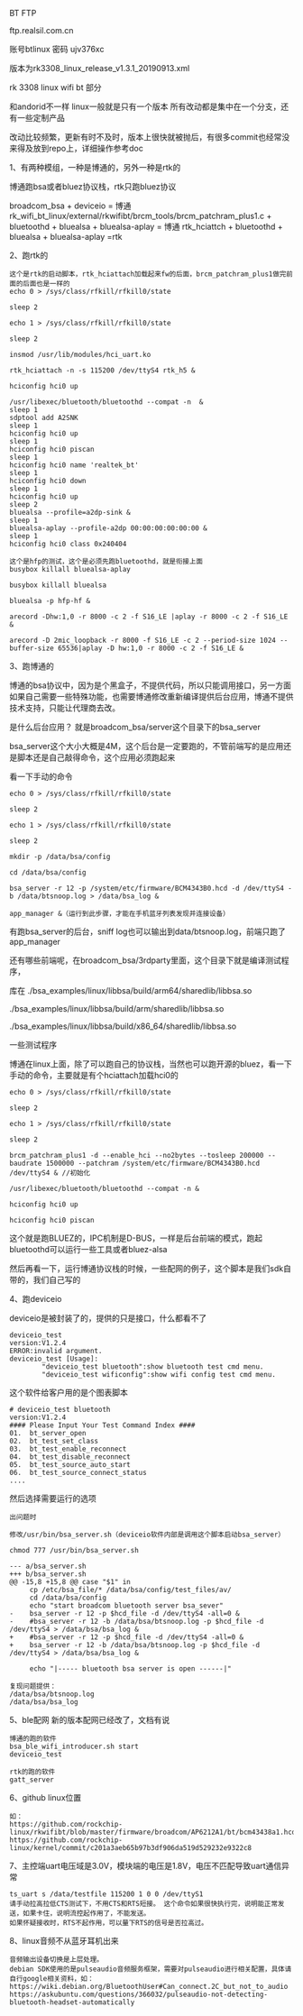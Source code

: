 BT FTP

ftp.realsil.com.cn

账号btlinux 密码 ujv376xc

版本为rk3308_linux_release_v1.3.1_20190913.xml

rk 3308 linux wifi bt 部分

和andorid不一样 linux一般就是只有一个版本 所有改动都是集中在一个分支，还有一些定制产品

改动比较频繁，更新有时不及时，版本上很快就被抛后，有很多commit也经常没来得及放到repo上，详细操作参考doc





1、有两种模组，一种是博通的，另外一种是rtk的

博通跑bsa或者bluez协议栈，rtk只跑bluez协议

broadcom_bsa + deviceio = 博通
rk_wifi_bt_linux/external/rkwifibt/brcm_tools/brcm_patchram_plus1.c + bluetoothd + bluealsa + bluealsa-aplay = 博通
rtk_hciattch + bluetoothd + bluealsa + bluealsa-aplay  =rtk


2、跑rtk的
```
这个是rtk的启动脚本，rtk_hciattach加载起来fw的后面，brcm_patchram_plus1做完前面的后面也是一样的
echo 0 > /sys/class/rfkill/rfkill0/state

sleep 2

echo 1 > /sys/class/rfkill/rfkill0/state

sleep 2

insmod /usr/lib/modules/hci_uart.ko

rtk_hciattach -n -s 115200 /dev/ttyS4 rtk_h5 &

hciconfig hci0 up

/usr/libexec/bluetooth/bluetoothd --compat -n  &
sleep 1
sdptool add A2SNK
sleep 1
hciconfig hci0 up
sleep 1
hciconfig hci0 piscan
sleep 1
hciconfig hci0 name 'realtek_bt'
sleep 1
hciconfig hci0 down
sleep 1
hciconfig hci0 up
sleep 2
bluealsa --profile=a2dp-sink & 
sleep 1
bluealsa-aplay --profile-a2dp 00:00:00:00:00:00 & 
sleep 1
hciconfig hci0 class 0x240404
```
```
这个是hfp的测试，这个是必须先跑bluetoothd，就是衔接上面
busybox killall bluealsa-aplay 

busybox killall bluealsa

bluealsa -p hfp-hf &

arecord -Dhw:1,0 -r 8000 -c 2 -f S16_LE |aplay -r 8000 -c 2 -f S16_LE &

arecord -D 2mic_loopback -r 8000 -f S16_LE -c 2 --period-size 1024 --buffer-size 65536|aplay -D hw:1,0 -r 8000 -c 2 -f S16_LE &
```


3、跑博通的

博通的bsa协议中，因为是个黑盒子，不提供代码，所以只能调用接口，另一方面如果自己需要一些特殊功能，也需要博通修改重新编译提供后台应用，博通不提供技术支持，只能让代理商去改。

是什么后台应用？ 就是broadcom_bsa/server这个目录下的bsa_server

bsa_server这个大小大概是4M，这个后台是一定要跑的，不管前端写的是应用还是脚本还是自己敲得命令，这个应用必须跑起来

看一下手动的命令
```
echo 0 > /sys/class/rfkill/rfkill0/state

sleep 2

echo 1 > /sys/class/rfkill/rfkill0/state

sleep 2

mkdir -p /data/bsa/config

cd /data/bsa/config

bsa_server -r 12 -p /system/etc/firmware/BCM4343B0.hcd -d /dev/ttyS4 -b /data/btsnoop.log > /data/bsa_log &

app_manager &（运行到此步骤，才能在手机蓝牙列表发现并连接设备）
```
有跑bsa_server的后台，sniff log也可以输出到data/btsnoop.log，前端只跑了app_manager

还有哪些前端呢，在broadcom_bsa/3rdparty里面，这个目录下就是编译测试程序，

库在 ./bsa_examples/linux/libbsa/build/arm64/sharedlib/libbsa.so

./bsa_examples/linux/libbsa/build/arm/sharedlib/libbsa.so

./bsa_examples/linux/libbsa/build/x86_64/sharedlib/libbsa.so

一些测试程序

博通在linux上面，除了可以跑自己的协议栈，当然也可以跑开源的bluez，看一下手动的命令，主要就是有个hciattach加载hci0的
```
echo 0 > /sys/class/rfkill/rfkill0/state

sleep 2

echo 1 > /sys/class/rfkill/rfkill0/state

sleep 2

brcm_patchram_plus1 -d --enable_hci --no2bytes --tosleep 200000 --baudrate 1500000 --patchram /system/etc/firmware/BCM4343B0.hcd /dev/ttyS4 & //初始化

/usr/libexec/bluetooth/bluetoothd --compat -n &

hciconfig hci0 up

hciconfig hci0 piscan
```
这个就是跑BLUEZ的，IPC机制是D-BUS，一样是后台前端的模式，跑起bluetoothd可以运行一些工具或者bluez-alsa

然后再看一下，运行博通协议栈的时候，一些配网的例子，这个脚本是我们sdk自带的，我们自己写的


4、跑deviceio

deviceio是被封装了的，提供的只是接口，什么都看不了
```
deviceio_test
version:V1.2.4
ERROR:invalid argument.
deviceio_test [Usage]:
        "deviceio_test bluetooth":show bluetooth test cmd menu.
        "deviceio_test wificonfig":show wifi config test cmd menu.
```
这个软件给客户用的是个图表脚本
```
# deviceio_test bluetooth
version:V1.2.4
#### Please Input Your Test Command Index ####
01.  bt_server_open
02.  bt_test_set_class
03.  bt_test_enable_reconnect
04.  bt_test_disable_reconnect
05.  bt_test_source_auto_start
06.  bt_test_source_connect_status
....
```
然后选择需要运行的选项
```
出问题时

修改/usr/bin/bsa_server.sh（deviceio软件内部是调用这个脚本启动bsa_server）

chmod 777 /usr/bin/bsa_server.sh

--- a/bsa_server.sh
+++ b/bsa_server.sh
@@ -15,8 +15,8 @@ case "$1" in
     cp /etc/bsa_file/* /data/bsa/config/test_files/av/
     cd /data/bsa/config
     echo "start broadcom bluetooth server bsa_sever" 
-    bsa_server -r 12 -p $hcd_file -d /dev/ttyS4 -all=0 &
-    #bsa_server -r 12 -b /data/bsa/btsnoop.log -p $hcd_file -d /dev/ttyS4 > /data/bsa/bsa_log &
+    #bsa_server -r 12 -p $hcd_file -d /dev/ttyS4 -all=0 &
+    bsa_server -r 12 -b /data/bsa/btsnoop.log -p $hcd_file -d /dev/ttyS4 > /data/bsa/bsa_log &

     echo "|----- bluetooth bsa server is open ------|" 

复现问题提供：
/data/bsa/btsnoop.log
/data/bsa/bsa_log
```


5、ble配网
新的版本配网已经改了，文档有说
```
博通的跑的软件
bsa_ble_wifi_introducer.sh start
deviceio_test

rtk的跑的软件
gatt_server
```
6、github linux位置
```
如：
https://github.com/rockchip-linux/rkwifibt/blob/master/firmware/broadcom/AP6212A1/bt/bcm43438a1.hcd
https://github.com/rockchip-linux/kernel/commit/c201a3aeb65b97b3df906da519d529232e9322c8
```
7、主控端uart电压域是3.0V，模块端的电压是1.8V，电压不匹配导致uart通信异常
```
ts_uart s /data/testfile 115200 1 0 0 /dev/ttyS1
请手动拉高拉低CTS测试下，不用CTS和RTS短接。 这个命令如果很快执行完，说明能正常发送，如果卡住，说明流控起作用了，不能发送。
如果怀疑接收时，RTS不起作用，可以量下RTS的信号是否拉高过。
```
8、linux音频不从蓝牙耳机出来
```
音频输出设备切换是上层处理。
debian SDK使用的是pulseaudio音频服务框架，需要对pulseaudio进行相关配置，具体请自行google相关资料，如：
https://wiki.debian.org/BluetoothUser#Can_connect.2C_but_not_to_audio
https://askubuntu.com/questions/366032/pulseaudio-not-detecting-bluetooth-headset-automatically
```

